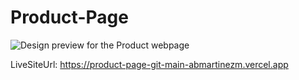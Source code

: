 # Product-Page

![Design preview for the Product webpage](./img/Página-web-Abraham.png)


LiveSiteUrl: https://product-page-git-main-abmartinezm.vercel.app

